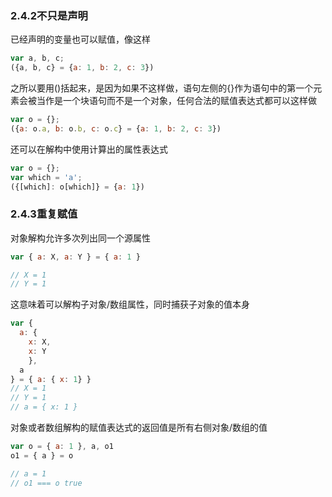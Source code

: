 ### 2.4.2不只是声明

已经声明的变量也可以赋值，像这样

```js
var a, b, c;
({a, b, c} = {a: 1, b: 2, c: 3})
```

之所以要用()括起来，是因为如果不这样做，语句左侧的{}作为语句中的第一个元素会被当作是一个块语句而不是一个对象，任何合法的赋值表达式都可以这样做

```js
var o = {};
({a: o.a, b: o.b, c: o.c} = {a: 1, b: 2, c: 3})
```

还可以在解构中使用计算出的属性表达式

```js
var o = {};
var which = 'a';
({[which]: o[which]} = {a: 1})
```



### 2.4.3重复赋值

对象解构允许多次列出同一个源属性

```js
var { a: X, a: Y } = { a: 1 }

// X = 1
// Y = 1
```

这意味着可以解构子对象/数组属性，同时捕获子对象的值本身

```js
var { 
  a: { 
  	x: X, 
  	x: Y 
	}, 
  a
} = { a: { x: 1} }
// X = 1
// Y = 1
// a = { x: 1 }
```

对象或者数组解构的赋值表达式的返回值是所有右侧对象/数组的值

```js
var o = { a: 1 }, a, o1
o1 = { a } = o

// a = 1
// o1 === o true
```